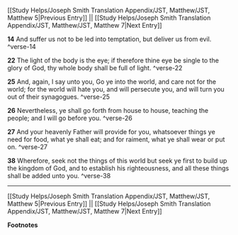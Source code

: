 [[Study Helps/Joseph Smith Translation Appendix/JST, Matthew/JST, Matthew 5|Previous Entry]]  ||  [[Study Helps/Joseph Smith Translation Appendix/JST, Matthew/JST, Matthew 7|Next Entry]]

**14**  And suffer us not to be led into temptation, but deliver us from evil. ^verse-14

**22**  The light of the body is the eye; if therefore thine eye be single to the glory of God, thy whole body shall be full of light. ^verse-22

**25**  And, again, I say unto you, Go ye into the world, and care not for the world; for the world will hate you, and will persecute you, and will turn you out of their synagogues. ^verse-25

**26**  Nevertheless, ye shall go forth from house to house, teaching the people; and I will go before you. ^verse-26

**27**  And your heavenly Father will provide for you, whatsoever things ye need for food, what ye shall eat; and for raiment, what ye shall wear or put on. ^verse-27

**38**  Wherefore, seek not the things of this world but seek ye first to build up the kingdom of God, and to establish his righteousness, and all these things shall be added unto you. ^verse-38


---
[[Study Helps/Joseph Smith Translation Appendix/JST, Matthew/JST, Matthew 5|Previous Entry]]  ||  [[Study Helps/Joseph Smith Translation Appendix/JST, Matthew/JST, Matthew 7|Next Entry]]


**Footnotes**
